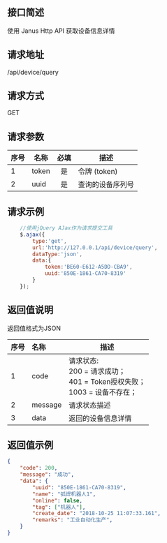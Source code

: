 ## 接口简述

使用 Janus Http API 获取设备信息详情

## 请求地址

/api/device/query

## 请求方式

GET

## 请求参数

序号|名称 | 必填 | 描述
--------- |--------- | :------: | -------------------------------------------------------------
1|token     | 是     | 令牌 (token)
2|uuid      | 是     | 查询的设备序列号

## 请求示例

``` JavaScript
    //使用jQuery AJax作为请求提交工具
    $.ajax({
        type:'get',
        url:'http://127.0.0.1/api/device/query',
        dataType:'json',
        data:{
            token:'BE60-E612-A5DD-CBA9',
            uuid:'850E-1861-CA70-8319'
        }
    });

```

## 返回值说明

返回值格式为JSON

序号|名称  | 描述
--------- | :------ | -------------------------------------------------------------
1|code     | 请求状态: <br/>200 = 请求成功；<br/>401 = Token授权失败；<br/>1003 = 设备不存在；<br/> 
2|message   |  请求状态描述
3|data      |  返回的设备信息详情

## 返回值示例

``` JSON
{
	"code": 200,
	"message": "成功",
	"data": {
		"uuid": "850E-1861-CA70-8319",
		"name": "弧焊机器人1",
		"online": false,
		"tag": ["机器人"],
		"create_date": "2018-10-25 11:07:33.161",
		"remarks": "工业自动化生产",
	}
}
```

